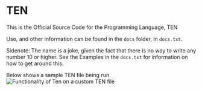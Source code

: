 # TEN
This is the Official Source Code for the Programming Language, TEN

Use, and other information can be found in the `docs` folder, in `docs.txt`.

Sidenote: The name is a joke, given the fact that there is no way to write any number 10 or higher. See the Examples in the `docs.txt` for information on how to get around this.

Below shows a sample TEN file being run.
![Functionality of Ten on a custom TEN file](/media/functionality.gif)
